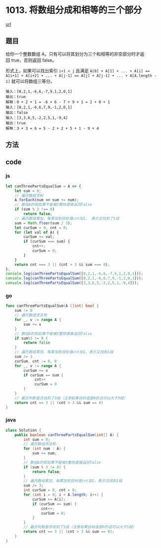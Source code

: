 # 1013. 将数组分成和相等的三个部分



[url](https://leetcode-cn.com/problems/partition-array-into-three-parts-with-equal-sum/)


## 题目
给你一个整数数组 A，只有可以将其划分为三个和相等的非空部分时才返回 true，否则返回 false。

形式上，如果可以找出索引 `i+1 < j` 且满足 `A[0] + A[1] + ... + A[i] == A[i+1] + A[i+2] + ... + A[j-1] == A[j] + A[j-1] + ... + A[A.length - 1]` 就可以将数组三等分。


```
输入：[0,2,1,-6,6,-7,9,1,2,0,1]
输出：true
解释：0 + 2 + 1 = -6 + 6 - 7 + 9 + 1 = 2 + 0 + 1
输入：[0,2,1,-6,6,7,9,-1,2,0,1]
输出：false
输入：[3,3,6,5,-2,2,5,1,-9,4]
输出：true
解释：3 + 3 = 6 = 5 - 2 + 2 + 5 + 1 - 9 + 4
```


## 方法


## code

### js

```js
let canThreePartsEqualSum = A => {
    let sum = 0;
    // 遍历数组求和
    A.forEach(num => sum += num);
    // 数组A的和如果不能被3整除直接返回false
    if (sum % 3 !== 0)
        return false;
    // 遍历数组累加，每累加到目标值cnt加1， 表示又找到了1段
    sum = Math.floor(sum / 3);
    let curSum = 0, cnt = 0;
    for (let val of A) {
        curSum += val;
        if (curSum === sum) {
            cnt++;
            curSum = 0;
        }
    }
    return cnt === 3 || (cnt > 3 && sum === 0);
};
console.log(canThreePartsEqualSum([0,2,1,-6,6,-7,9,1,2,0,1]));
console.log(canThreePartsEqualSum([0,2,1,-6,6,7,9,-1,2,0,1]));
console.log(canThreePartsEqualSum([3,3,6,5,-2,2,5,1,-9,4]));
```

### go

```go
func canThreePartsEqualSum(A []int) bool {
	sum := 0
	// 遍历数组求总和
	for _, v := range A {
		sum += v
	}
	// 数组A的和如果不能被3整除直接返回false
	if sum%3 != 0 {
		return false
	}
	// 遍历数组累加，每累加到目标值cnt加1，表示又找到1段
	sum /= 3
	curSum, cnt := 0, 0
	for _, v := range A {
		curSum += v
		if curSum == sum {
			 cnt++
			 curSum = 0
		}
	}
	// 最后判断是否找到了3段（注意如果目标值是0的话可以大于3段）
	return cnt == 3 || (cnt > 3 && sum == 0)
}
```

### java

```java
class Solution {
    public boolean canThreePartsEqualSum(int[] A) {
        int sum = 0;
        // 遍历数组求总和
        for (int num : A) {
            sum += num;
        }
        // 数组A的和如果不能被3整除直接返回false
        if (sum % 3 != 0) {
            return false;
        }
        // 遍历数组累加，每累加到目标值cnt加1，表示又找到1段
        sum /= 3;
        int curSum = 0, cnt = 0;
        for (int i = 0; i < A.length; i++) {
            curSum += A[i];
            if (curSum == sum) {
                cnt++;
                curSum = 0;
            }
        }
        // 最后判断是否找到了3段（注意如果目标值是0的话可以大于3段）
        return cnt == 3 || (cnt > 3 && sum == 0);
    }
}
```

